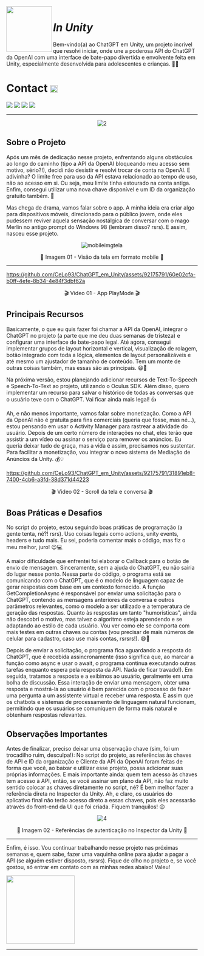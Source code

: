 <img align='left' src='https://github.com/CeLo93/CeLo93/assets/92175791/71e3914e-e9be-46ab-be9f-fe7df7312ef4.gif' width='120"'> 

# *In Unity*

Bem-vindo(a) ao ChatGPT em Unity, um projeto incrível que resolvi iniciar, onde une a poderosa API do ChatGPT da OpenAI com uma interface de bate-papo divertida e envolvente feita em Unity, especialmente desenvolvida para adolescentes e crianças. 🤖💬


# Contact <img align='center' src='https://user-images.githubusercontent.com/5713670/87202985-820dcb80-c2b6-11ea-9f56-7ec461c497c3.gif' width='20"'>


<a href="https://www.youtube.com/channel/UCvjn1p6Pny3f2StiLvwR2Cw" target="_blank"><img src="https://img.shields.io/badge/YouTube-FF0000?style=for-the-badge&logo=youtube&logoColor=white" target="_blank"></a>
<a href="https://instagram.com/m_brito93" target="_blank"><img src="https://img.shields.io/badge/-Instagram-%23E4405F?style=for-the-badge&logo=instagram&logoColor=white" target="_blank"></a>
<a href = "mailto:marcelobrito.py@gmail.com"><img src="https://img.shields.io/badge/Gmail-D14836?style=for-the-badge&logo=gmail&logoColor=white" target="_blank"></a>
<a href="https://www.linkedin.com/in/marcelo-brito-9a0523280/" target="_blank"><img src="https://img.shields.io/badge/-LinkedIn-%230077B5?style=for-the-badge&logo=linkedin&logoColor=white" target="_blank"></a>


---------

<div align="center">
 
![2](https://github.com/CeLo93/ChatGPT_em_Unity/assets/92175791/1dc131c9-f11a-4a84-b09b-186b1cd1b7f2)

</div>



## Sobre o Projeto
Após um mês de dedicação nesse projeto, enfrentando alguns obstáculos ao longo do caminho (tipo a API da OpenAI bloqueando meu acesso sem motivo, sério?!), decidi não desistir e resolvi trocar de conta na OpenAI. E adivinha? O limite free para uso da API estava relacionado ao tempo de uso, não ao acesso em si. Ou seja, meu limite tinha estourado na conta antiga. Enfim, consegui utilizar uma nova chave disponível e um ID da organização gratuito também. 💪


Mas chega de drama, vamos falar sobre o app. A minha ideia era criar algo para dispositivos móveis, direcionado para o público jovem, onde eles pudessem reviver aquela sensação nostálgica de conversar com o mago Merlin no antigo prompt do Windows 98 (lembram disso? rsrs). E assim, nasceu esse projeto.  


<div align="center">
 
![mobileimgtela](https://github.com/CeLo93/ChatGPT_em_Unity/assets/92175791/52f50fe4-072b-4ff8-b592-8649c2a482c3)


</div>

<div align="center">

 📸 Imagem 01 - Visão da tela em formato mobile 📸

</div>

------


https://github.com/CeLo93/ChatGPT_em_Unity/assets/92175791/60e02cfa-b0ff-4efe-8b34-4e84f3dbf62a

<div align="center">

 🎬 Video 01 - App PlayMode 🎬

</div>

## Principais Recursos
Basicamente, o que eu quis fazer foi chamar a API da OpenAI, integrar o ChatGPT no projeto (a parte que me deu duas semanas de tristeza) e configurar uma interface de bate-papo legal. Até agora, consegui implementar grupos de layout horizontal e vertical, visualização de rolagem, botão integrado com toda a lógica, elementos de layout personalizáveis e até mesmo um ajustador de tamanho de conteúdo. Tem um monte de outras coisas também, mas essas são as principais. 😄🚀

Na próxima versão, estou planejando adicionar recursos de Text-To-Speech e Speech-To-Text ao projeto, utilizando o Oculus SDK. Além disso, quero implementar um recurso para salvar o histórico de todas as conversas que o usuário teve com o ChatGPT. Vai ficar ainda mais legal! 👍

Ah, e não menos importante, vamos falar sobre monetização. Como a API da OpenAI não é gratuita para fins comerciais (queria que fosse, mas né...), estou pensando em usar o Activity Manager para rastrear a atividade do usuário. Depois de um certo número de interações no chat, eles terão que assistir a um vídeo ou assinar o serviço para remover os anúncios. Eu queria deixar tudo de graça, mas a vida é assim, precisamos nos sustentar. Para facilitar a monetização, vou integrar o novo sistema de Mediação de Anúncios da Unity. 💰💡



https://github.com/CeLo93/ChatGPT_em_Unity/assets/92175791/31891eb8-7400-4cb6-a3fd-38d371d44223


<div align="center">

 🎬 Video 02 - Scroll da tela e conversa 🎬

</div>

## Boas Práticas e Desafios
No script do projeto, estou seguindo boas práticas de programação (a gente tenta, né?! rsrs). Uso coisas legais como actions, unity events, headers e tudo mais. Eu sei, poderia comentar mais o código, mas fiz o meu melhor, juro! 😉💻

A maior dificuldade que enfrentei foi elaborar o Callback para o botão de envio de mensagem. Sinceramente, sem a ajuda do ChatGPT, eu não sairia do lugar nesse ponto. Nessa parte do código, o programa está se comunicando com o ChatGPT, que é o modelo de linguagem  capaz de gerar respostas com base em um contexto fornecido. A função GetCompletionAsync é responsável por enviar uma solicitação para o ChatGPT, contendo as mensagens anteriores da conversa e outros parâmetros relevantes, como o modelo a ser utilizado e a temperatura de geração das respostas. Quanto às respostas um tanto "humorísticas", ainda não descobri o motivo, mas talvez o algoritmo esteja aprendendo e se adaptando ao estilo de cada usuário. Vou ver como ele se comporta com mais testes em outras chaves ou contas (vou precisar de mais números de celular para cadastro, caso use mais contas, rsrsrs!). 😄💬


Depois de enviar a solicitação, o programa fica aguardando a resposta do ChatGPT, que é recebida assincronamente (isso significa que, ao marcar a função como async e usar o await, o programa continua executando outras tarefas enquanto espera pela resposta da API. Nada de ficar travado!). Em seguida, tratamos a resposta e a exibimos ao usuário, geralmente em uma bolha de discussão. Essa interação de enviar uma mensagem, obter uma resposta e mostrá-la ao usuário é bem parecida com o processo de fazer uma pergunta a um assistente virtual e receber uma resposta. É assim que os chatbots e sistemas de processamento de linguagem natural funcionam, permitindo que os usuários se comuniquem de forma mais natural e obtenham respostas relevantes.

## Observações Importantes
Antes de finalizar, preciso deixar uma observação chave (sim, foi um trocadilho ruim, desculpa!): No script do projeto, as referências às chaves de API e ID da organização e Cliente da API da OpenAI foram feitas de forma que você, ao baixar e utilizar esse projeto, possa adicionar suas próprias informações. E mais importante ainda: quem tem acesso às chaves tem acesso à API, então, se você assinar um plano da API, não faz muito sentido colocar as chaves diretamente no script, né? É bem melhor fazer a referência direta no Inspector da Unity. Ah, e claro, os usuários do aplicativo final não terão acesso direto a essas chaves, pois eles acessarão através do front-end da UI que foi criada. Fiquem tranquilos! 😉


</div>

<div align="center">
 
![4](https://github.com/CeLo93/ChatGPT_em_Unity/assets/92175791/e55bf39b-29a3-4277-a5d4-9ae2d69d6c9e)


</div>

</div>

<div align="center">

 📸 Imagem 02 - Referências de autenticação no Inspector da Unity  📸

</div>

------

Enfim, é isso. Vou continuar trabalhando nesse projeto nas próximas semanas e, quem sabe, fazer uma vaquinha online para ajudar a pagar a API (se alguém estiver disposto, rsrsrs). Fique de olho no projeto e, se você gostou, só entrar em contato com as minhas redes abaixo! Valeu!


<img align='center' src='https://github.com/CeLo93/ChatGPT_em_Unity/assets/92175791/edb90982-eab9-44df-93b3-4aca95436811.gif' width='180"'> 

-------
